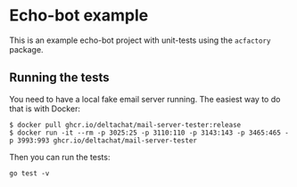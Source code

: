 # Echo-bot example

This is an example echo-bot project with unit-tests using the `acfactory` package.

## Running the tests

You need to have a local fake email server running. The easiest way to do that is with Docker:

```
$ docker pull ghcr.io/deltachat/mail-server-tester:release
$ docker run -it --rm -p 3025:25 -p 3110:110 -p 3143:143 -p 3465:465 -p 3993:993 ghcr.io/deltachat/mail-server-tester
```

Then you can run the tests:

```
go test -v
```
